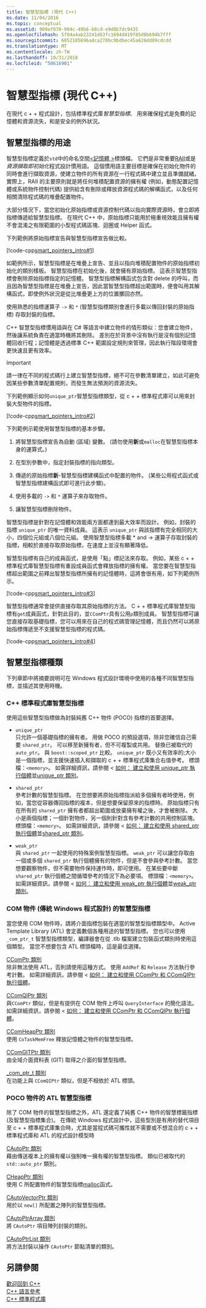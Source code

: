 ```yaml
---
title: 智慧型指標 (現代 C++)
ms.date: 11/04/2016
ms.topic: conceptual
ms.assetid: 909ef870-904c-49b6-b8cd-e9d0b7dc9435
ms.openlocfilehash: 5f04a4ab23241d63fc1694d419f85d8b694b7fff
ms.sourcegitcommit: 6052185696adca270bc9bdbec45a626dd89cdcdd
ms.translationtype: MT
ms.contentlocale: zh-TW
ms.lasthandoff: 10/31/2018
ms.locfileid: "50616901"
---
```

# <a name="smart-pointers-modern-c"></a>智慧型指標 (現代 C++)

在現代 c + + 程式設計，包括標準程式庫*智慧型指標*、 用來確保程式是免費的記憶體和資源流失，和是安全的例外狀況。

## <a name="uses-for-smart-pointers"></a>智慧型指標的用途

智慧型指標定義於`std`中的命名空間[\<記憶體 >](../standard-library/memory.md)標頭檔。 它們是非常重要[RAII](../cpp/objects-own-resources-raii.md)或是*資源擷取即初始化*程式設計慣用語。 這個慣用語主要目標是確保在初始化物件的同時會進行擷取資源，使建立物件的所有資源在一行程式碼中建立並且準備就緒。 實際上，RAII 的主要原則就是將任何堆積配置資源的擁有權 (例如，動態配置記憶體或系統物件控制代碼) 提供給含有刪除或釋放資源程式碼的解構函式，以及任何相關清除程式碼的堆疊配置物件。

大部分情況下，當您初始化原始指標或資源控制代碼以指向實際資源時，會立即將指標傳遞給智慧型指標。 在現代 C++ 中，原始指標只能用於極重視效能且擁有權不會混淆之有限範圍的小型程式碼區塊、迴圈或 Helper 函式。

下列範例將原始指標宣告與智慧型指標宣告做比較。

[!code-cpp[smart_pointers_intro#1](../cpp/codesnippet/CPP/smart-pointers-modern-cpp_1.cpp)]

如範例所示，智慧型指標是在堆疊上宣告、並且以指向堆積配置物件的原始指標初始化的類別樣板。 智慧型指標在初始化後，就會擁有原始指標。 這表示智慧型指標會刪除原始指標指定的記憶體。 智慧型指標解構函式包含對 delete 的呼叫，而且因為智慧型指標是在堆疊上宣告，因此當智慧型指標超出範圍時，便會叫用其解構函式，即使例外狀況是從比堆疊更上方的位置擲回亦然。

使用熟悉的指標運算子 `->` 和 `*` (智慧型指標類別會進行多載以傳回封裝的原始指標) 存取封裝的指標。

C++ 智慧型指標慣用語與在 C# 等語言中建立物件的情形類似：您會建立物件，然後讓系統負責在適當時機將其刪除。 差別在於背景中沒有執行是沒有個別記憶體回收行程；記憶體是透過標準 C++ 範圍設定規則來管理，因此執行階段環境會更快速且更有效率。

> [!IMPORTANT]
>  請一律在不同的程式碼行上建立智慧型指標，絕不可在參數清單建立，如此可避免因某些參數清單配置規則，而發生無法預測的資源流失。

下列範例顯示如何`unique_ptr`智慧型指標類型，從 c + + 標準程式庫可以用來封裝大型物件的指標。

[!code-cpp[smart_pointers_intro#2](../cpp/codesnippet/CPP/smart-pointers-modern-cpp_2.cpp)]

下列範例示範使用智慧型指標的基本步驟。

1. 將智慧型指標宣告為自動 (區域) 變數。 (請勿使用**新**或`malloc`在智慧型指標本身的運算式。)

1. 在型別參數中，指定封裝指標的指向類型。

1. 傳遞的原始指標**新**-智慧型指標建構函式中配置的物件。 (某些公用程式函式或智慧型指標建構函式即可進行此步驟)。

1. 使用多載的 `->` 和 `*` 運算子來存取物件。

1. 讓智慧型指標刪除物件。

智慧型指標是針對在記憶體和效能兩方面都達到最大效率而設計。 例如，封裝的指標 `unique_ptr` 的唯一資料成員。 這表示 `unique_ptr` 與該指標有完全相同的大小，四個位元組或八個位元組。 使用智慧型指標多載 * and -> 運算子存取封裝的指標，相較於直接存取原始指標，在速度上並沒有顯著降低。

智慧型指標有自己的成員函式，是使用「點」標記法來存取。 例如，某些 c + + 標準程式庫智慧型指標有重設成員函式會釋放指標的擁有權。 當您要在智慧型指標超出範圍之前釋出智慧型指標所擁有的記憶體時，這將會很有用，如下列範例所示。

[!code-cpp[smart_pointers_intro#3](../cpp/codesnippet/CPP/smart-pointers-modern-cpp_3.cpp)]

智慧型指標通常會提供直接存取其原始指標的方法。 C + + 標準程式庫智慧型指標有`get`成員函式，針對此目的，並`CComPtr`具有公用`p`類別成員。 智慧型指標可讓您直接存取基礎指標，您可以用來在自己的程式碼管理記憶體，而且仍然可以將原始指標傳遞至不支援智慧型指標的程式碼。

[!code-cpp[smart_pointers_intro#4](../cpp/codesnippet/CPP/smart-pointers-modern-cpp_4.cpp)]

## <a name="kinds-of-smart-pointers"></a>智慧型指標種類

下列章節中將摘要說明可在 Windows 程式設計環境中使用的各種不同智慧型指標，並描述其使用時機。

### <a name="c-standard-library-smart-pointers"></a>C++ 標準程式庫智慧型指標

使用這些智慧型指標做為封裝純舊 C++ 物件 (POCO) 指標的首要選擇。

- `unique_ptr`<br/>
   只允許一個基礎指標的擁有者。 用做 POCO 的預設選項，除非您確信自己需要 `shared_ptr`。 可以移至新擁有者，但不可複製或共用。 替換已被取代的 `auto_ptr`。 與 `boost::scoped_ptr` 比較。 `unique_ptr` 既小又有效率的;大小是一個指標，並支援快速插入和擷取的 c + + 標準程式庫集合右值參考。 標頭檔：`<memory>`。 如需詳細資訊，請參閱 <<c0> [ 如何： 建立和使用 unique_ptr 執行個體](../cpp/how-to-create-and-use-unique-ptr-instances.md)並[unique_ptr 類別](../standard-library/unique-ptr-class.md)。

- `shared_ptr`<br/>
   參考計數的智慧型指標。 在您想要將原始指標指派給多個擁有者時使用，例如，當您從容器傳回指標的複本，但是想要保留原來的指標時。 原始指標只有在所有的 `shared_ptr` 擁有者都超出範圍或放棄擁有權之後，才會被刪除。 大小是兩個指標；一個針對物件，另一個則針對含有參考計數的共用控制區塊。 標頭檔：`<memory>`。 如需詳細資訊，請參閱 <<c0> [ 如何： 建立和使用 shared_ptr 執行個體](../cpp/how-to-create-and-use-shared-ptr-instances.md)並[shared_ptr 類別](../standard-library/shared-ptr-class.md)。

- `weak_ptr`<br/>
    與 `shared_ptr` 一起使用的特殊案例智慧型指標。 `weak_ptr` 可以讓您存取由一個或多個 `shared_ptr` 執行個體擁有的物件，但是不會參與參考計數。 當您想要觀察物件，但不需要物件保持運作時，即可使用。 在某些要中斷 `shared_ptr` 執行個體之間循環參考的情況下為必要項。 標頭檔：`<memory>`。 如需詳細資訊，請參閱 <<c0> [ 如何： 建立和使用 weak_ptr 執行個體](../cpp/how-to-create-and-use-weak-ptr-instances.md)並[weak_ptr 類別](../standard-library/weak-ptr-class.md)。

### <a name="smart-pointers-for-com-objects-classic-windows-programming"></a>COM 物件 (傳統 Windows 程式設計) 的智慧型指標

當您使用 COM 物件時，請將介面指標包裝在適當的智慧型指標類型中。 Active Template Library (ATL) 會定義數個各種用途的智慧型指標。 您也可以使用 `_com_ptr_t` 智慧型指標類型，編譯器會在從 .tlb 檔案建立包裝函式類別時使用這個類型。 當您不想要包含 ATL 標頭檔時，這是最佳選擇。

[CComPtr 類別](../atl/reference/ccomptr-class.md)<br/>
除非無法使用 ATL，否則請使用這種方式。 使用 `AddRef` 和 `Release` 方法執行參考計數。 如需詳細資訊，請參閱 <<c0> [ 如何： 建立和使用 CComPtr 和 CComQIPtr 執行個體](../cpp/how-to-create-and-use-ccomptr-and-ccomqiptr-instances.md)。

[CComQIPtr 類別](../atl/reference/ccomqiptr-class.md)<br/>
與`CComPtr` 類似，但是有提供在 COM 物件上呼叫 `QueryInterface` 的簡化語法。 如需詳細資訊，請參閱 <<c0> [ 如何： 建立和使用 CComPtr 和 CComQIPtr 執行個體](../cpp/how-to-create-and-use-ccomptr-and-ccomqiptr-instances.md)。

[CComHeapPtr 類別](../atl/reference/ccomheapptr-class.md)<br/>
使用 `CoTaskMemFree` 釋放記憶體之物件的智慧型指標。

[CComGITPtr 類別](../atl/reference/ccomgitptr-class.md)<br/>
由全域介面資料表 (GIT) 取得之介面的智慧型指標。

[_com_ptr_t 類別](../cpp/com-ptr-t-class.md)<br/>
在功能上與 `CComQIPtr` 類似，但是不相依於 ATL 標頭。

### <a name="atl-smart-pointers-for-poco-objects"></a>POCO 物件的 ATL 智慧型指標

除了 COM 物件的智慧型指標之外，ATL 還定義了純舊 C++ 物件的智慧標籤指標 (及智慧型指標集合)。 在傳統 Windows 程式設計中，這些型別是有用的替代項目至 c + + 標準程式庫集合時，尤其是當程式碼可攜性就不需要或不想混合的 c + + 標準程式庫和 ATL 的程式設計模型時

[CAutoPtr 類別](../atl/reference/cautoptr-class.md)<br/>
藉由傳送複本上的擁有權以強制唯一擁有權的智慧型指標。 類似已被取代的 `std::auto_ptr` 類別。

[CHeapPtr 類別](../atl/reference/cheapptr-class.md)<br/>
使用 C 所配置物件的智慧型指標[malloc](../c-runtime-library/reference/malloc.md)函式。

[CAutoVectorPtr 類別](../atl/reference/cautovectorptr-class.md)<br/>
用於以 `new[]` 所配置之陣列的智慧型指標。

[CAutoPtrArray 類別](../atl/reference/cautoptrarray-class.md)<br/>
將 `CAutoPtr` 項目陣列封裝的類別。

[CAutoPtrList 類別](../atl/reference/cautoptrlist-class.md)<br/>
將方法封裝以操作 `CAutoPtr` 節點清單的類別。

## <a name="see-also"></a>另請參閱

[歡迎回到 C++](../cpp/welcome-back-to-cpp-modern-cpp.md)<br/>
[C++ 語言參考](../cpp/cpp-language-reference.md)<br/>
[C++ 標準程式庫](../standard-library/cpp-standard-library-reference.md)